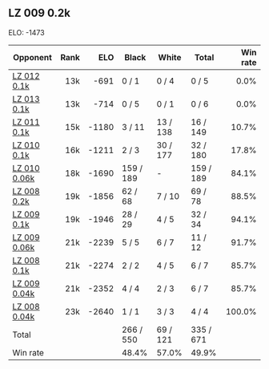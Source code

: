 ## LZ 009 0.2k ##

ELO: -1473

Opponent | Rank | ELO | Black | White | Total | Win rate
---------|-----:|----:|-------|-------|-------|-------:
[LZ 012 0.1k](LZ%20012%200.1k.md) | 13k | -691 | 0 / 1 | 0 / 4 | 0 / 5 | 0.0%
[LZ 013 0.1k](LZ%20013%200.1k.md) | 13k | -714 | 0 / 5 | 0 / 1 | 0 / 6 | 0.0%
[LZ 011 0.1k](LZ%20011%200.1k.md) | 15k | -1180 | 3 / 11 | 13 / 138 | 16 / 149 | 10.7%
[LZ 010 0.1k](LZ%20010%200.1k.md) | 16k | -1211 | 2 / 3 | 30 / 177 | 32 / 180 | 17.8%
[LZ 010 0.06k](LZ%20010%200.06k.md) | 18k | -1690 | 159 / 189 | - | 159 / 189 | 84.1%
[LZ 008 0.2k](LZ%20008%200.2k.md) | 19k | -1856 | 62 / 68 | 7 / 10 | 69 / 78 | 88.5%
[LZ 009 0.1k](LZ%20009%200.1k.md) | 19k | -1946 | 28 / 29 | 4 / 5 | 32 / 34 | 94.1%
[LZ 009 0.06k](LZ%20009%200.06k.md) | 21k | -2239 | 5 / 5 | 6 / 7 | 11 / 12 | 91.7%
[LZ 008 0.1k](LZ%20008%200.1k.md) | 21k | -2274 | 2 / 2 | 4 / 5 | 6 / 7 | 85.7%
[LZ 009 0.04k](LZ%20009%200.04k.md) | 21k | -2352 | 4 / 4 | 2 / 3 | 6 / 7 | 85.7%
[LZ 008 0.04k](LZ%20008%200.04k.md) | 23k | -2640 | 1 / 1 | 3 / 3 | 4 / 4 | 100.0%
Total | | | 266 / 550 | 69 / 121 | 335 / 671 | 
Win rate| | | 48.4% | 57.0% | 49.9% | 

